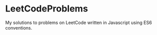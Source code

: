 # LeetCodeProblems
My solutions to problems on LeetCode written in Javascript using ES6 conventions.
